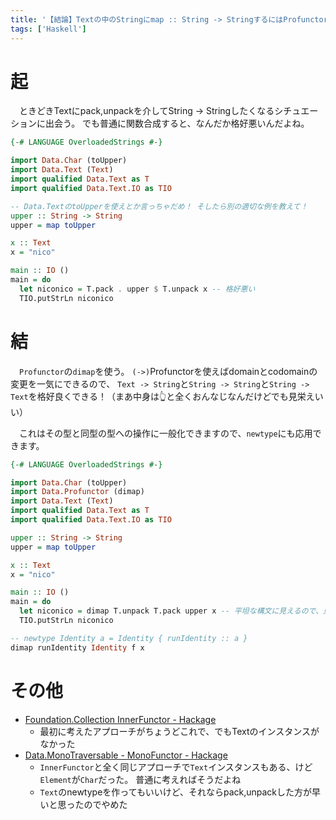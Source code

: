 ```yaml
---
title: '【結論】Textの中のStringにmap :: String -> StringするにはProfunctorが一番！'
tags: ['Haskell']
---
```

# 起
　ときどきTextにpack,unpackを介してString -> Stringしたくなるシチュエーションに出会う。
でも普通に関数合成すると、なんだか格好悪いんだよね。

```haskell
{-# LANGUAGE OverloadedStrings #-}

import Data.Char (toUpper)
import Data.Text (Text)
import qualified Data.Text as T
import qualified Data.Text.IO as TIO

-- Data.TextのtoUpperを使えとか言っちゃだめ！ そしたら別の適切な例を教えて！
upper :: String -> String
upper = map toUpper

x :: Text
x = "nico"

main :: IO ()
main = do
  let niconico = T.pack . upper $ T.unpack x -- 格好悪い
  TIO.putStrLn niconico
```


# 結
　`Profunctor`の`dimap`を使う。
`(->)`Profunctorを使えばdomainとcodomainの変更を一気にできるので、
`Text -> String`と`String -> String`と`String -> Text`を格好良くできる！（まあ中身は👆と全くおんなじなんだけどでも見栄えいい）

　これはその型と同型の型への操作に一般化できますので、`newtype`にも応用できます。

```haskell
{-# LANGUAGE OverloadedStrings #-}

import Data.Char (toUpper)
import Data.Profunctor (dimap)
import Data.Text (Text)
import qualified Data.Text as T
import qualified Data.Text.IO as TIO

upper :: String -> String
upper = map toUpper

x :: Text
x = "nico"

main :: IO ()
main = do
  let niconico = dimap T.unpack T.pack upper x -- 平坦な構文に見えるので、見やすい
  TIO.putStrLn niconico
```

```haskell
-- newtype Identity a = Identity { runIdentity :: a }
dimap runIdentity Identity f x
```


# その他

- [Foundation.Collection InnerFunctor - Hackage](http://hackage.haskell.org/package/foundation-0.0.10/docs/Foundation-Collection.html#t:InnerFunctor)
    - 最初に考えたアプローチがちょうどこれで、でもTextのインスタンスがなかった
- [Data.MonoTraversable - MonoFunctor - Hackage](https://hackage.haskell.org/package/mono-traversable-1.0.2/docs/Data-MonoTraversable.html#t:MonoFunctor)
    - `InnerFunctor`と全く同じアプローチで`Text`インスタンスもある、けど`Element`が`Char`だった。 普通に考えればそうだよね
    - `Text`のnewtypeを作ってもいいけど、それならpack,unpackした方が早いと思ったのでやめた
